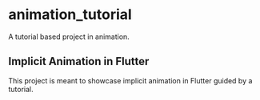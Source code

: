 # animation_tutorial

A tutorial based project in animation.

## Implicit Animation in Flutter

This project is meant to showcase implicit animation in Flutter guided by a tutorial.